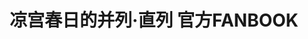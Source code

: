 ---
logo: images/official_book/凉宫春日的并列直列官方FANBOOK.jpg
title: 凉宫春日的并列·直列 官方FANBOOK
subTitle: 暂无资源，如果你拥有该资源，可点击此处向我们提交反馈

category: 公式书

hasResource: false
---